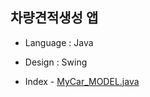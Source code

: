 ## 차량견적생성 앱

* Language : Java
* Design : Swing

* Index - [MyCar_MODEL.java](https://github.com/Frankle97/JCar_Estimate/blob/master/Portpolio/src/MyCar/MyCar_MODEL.java)

